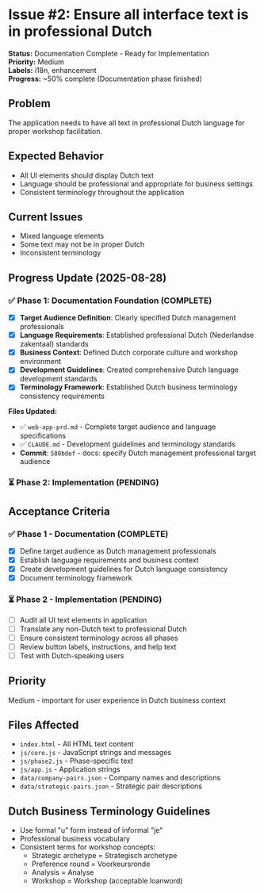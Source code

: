 # Issue #2: Ensure all interface text is in professional Dutch

**Status:** Documentation Complete - Ready for Implementation  
**Priority:** Medium  
**Labels:** i18n, enhancement  
**Progress:** ~50% complete (Documentation phase finished)  

## Problem

The application needs to have all text in professional Dutch language for proper workshop facilitation.

## Expected Behavior

- All UI elements should display Dutch text
- Language should be professional and appropriate for business settings
- Consistent terminology throughout the application

## Current Issues

- Mixed language elements
- Some text may not be in proper Dutch
- Inconsistent terminology

## Progress Update (2025-08-28)

### ✅ **Phase 1: Documentation Foundation (COMPLETE)**
- [x] **Target Audience Definition**: Clearly specified Dutch management professionals
- [x] **Language Requirements**: Established professional Dutch (Nederlandse zakentaal) standards
- [x] **Business Context**: Defined Dutch corporate culture and workshop environment
- [x] **Development Guidelines**: Created comprehensive Dutch language development standards
- [x] **Terminology Framework**: Established Dutch business terminology consistency requirements

**Files Updated:**
- ✅ `web-app-prd.md` - Complete target audience and language specifications
- ✅ `CLAUDE.md` - Development guidelines and terminology standards
- **Commit**: `580bdef` - docs: specify Dutch management professional target audience

### ⏳ **Phase 2: Implementation (PENDING)**

## Acceptance Criteria

### ✅ Phase 1 - Documentation (COMPLETE)
- [x] Define target audience as Dutch management professionals
- [x] Establish language requirements and business context
- [x] Create development guidelines for Dutch language consistency
- [x] Document terminology framework

### ⏳ Phase 2 - Implementation (PENDING)  
- [ ] Audit all UI text elements in application
- [ ] Translate any non-Dutch text to professional Dutch
- [ ] Ensure consistent terminology across all phases
- [ ] Review button labels, instructions, and help text
- [ ] Test with Dutch-speaking users

## Priority

Medium - important for user experience in Dutch business context

## Files Affected

- `index.html` - All HTML text content
- `js/core.js` - JavaScript strings and messages
- `js/phase2.js` - Phase-specific text
- `js/app.js` - Application strings
- `data/company-pairs.json` - Company names and descriptions
- `data/strategic-pairs.json` - Strategic pair descriptions

## Dutch Business Terminology Guidelines

- Use formal "u" form instead of informal "je"
- Professional business vocabulary
- Consistent terms for workshop concepts:
  - Strategic archetype = Strategisch archetype
  - Preference round = Voorkeursronde
  - Analysis = Analyse
  - Workshop = Workshop (acceptable loanword)